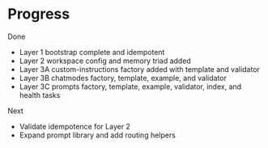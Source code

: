 # Progress

Done
- Layer 1 bootstrap complete and idempotent
- Layer 2 workspace config and memory triad added
- Layer 3A custom-instructions factory added with template and validator
 - Layer 3B chatmodes factory, template, example, and validator
 - Layer 3C prompts factory, template, example, validator, index, and health tasks

Next
- Validate idempotence for Layer 2
 - Expand prompt library and add routing helpers


